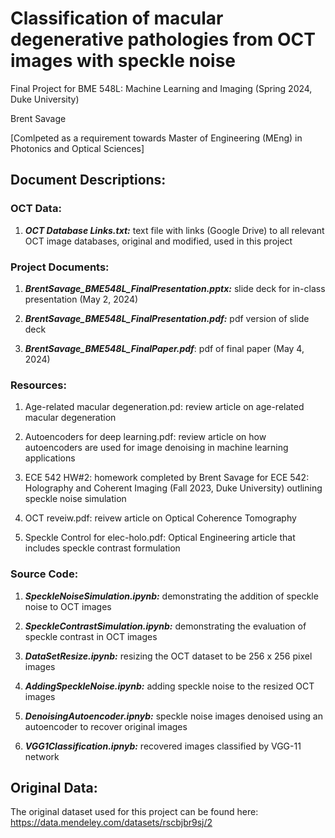 # Classification of macular degenerative pathologies from OCT images with speckle noise 
Final Project for BME 548L: Machine Learning and Imaging (Spring 2024, Duke University)

Brent Savage


[Comlpeted as a requirement towards Master of Engineering (MEng) in Photonics and Optical Sciences]

## Document Descriptions:

### OCT Data:

1. ***OCT Database Links.txt:*** text file with links (Google Drive) to all relevant OCT image databases, original and modified, used in this project

### Project Documents:

1. ***BrentSavage_BME548L_FinalPresentation.pptx:*** slide deck for in-class presentation (May 2, 2024)

2. ***BrentSavage_BME548L_FinalPresentation.pdf:*** pdf version of slide deck

3. ***BrentSavage_BME548L_FinalPaper.pdf***: pdf of final paper (May 4, 2024)

### Resources:

1. Age-related macular degeneration.pd: review article on age-related macular degeneration

2. Autoencoders for deep learning.pdf: review article on how autoencoders are used for image denoising in machine learning applications

3. ECE 542 HW#2: homework completed by Brent Savage for ECE 542: Holography and Coherent Imaging (Fall 2023, Duke University) outlining speckle noise simulation

4. OCT reveiw.pdf: reivew article on Optical Coherence Tomography

5. Speckle Control for elec-holo.pdf: Optical Engineering article that includes speckle contrast formulation
 
### Source Code:
1. ***SpeckleNoiseSimulation.ipynb:*** demonstrating the addition of speckle noise to OCT images

2. ***SpeckleContrastSimulation.ipynb:*** demonstrating the evaluation of speckle contrast in OCT images

3. ***DataSetResize.ipynb:*** resizing the OCT dataset to be 256 x 256 pixel images

4. ***AddingSpeckleNoise.ipynb:*** adding speckle noise to the resized OCT images

5. ***DenoisingAutoencoder.ipnyb:*** speckle noise images denoised using an autoencoder to recover original images

6. ***VGG1Classification.ipnyb:*** recovered images classified by VGG-11 network
    
## Original Data:

The original dataset used for this project can be found here: https://data.mendeley.com/datasets/rscbjbr9sj/2
